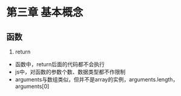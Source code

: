 # 第三章 基本概念

## 函数
1. return
  * 函数中，return后面的代码都不会执行
  * js中，对函数的参数个数、数据类型都不作限制
  * arguments与数组类似，但并不是array的实例，arguments.length，arguments[0]

